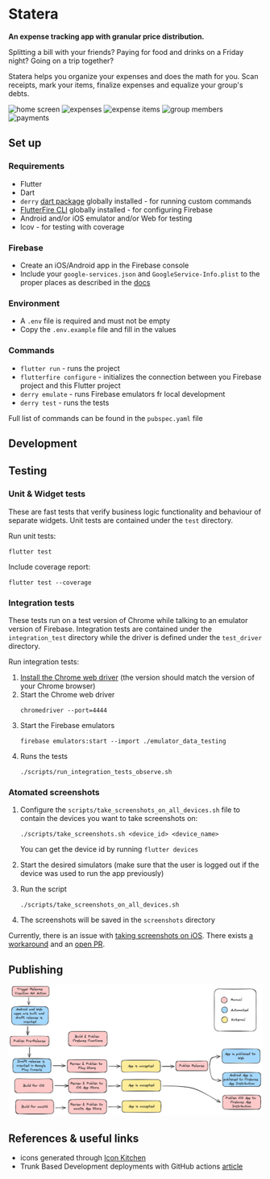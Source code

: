 # Statera

**An expense tracking app with granular price distribution.**

Splitting a bill with your friends?
Paying for food and drinks on a Friday night?
Going on a trip together?

Statera helps you organize your expenses and does the math for you. Scan receipts, mark your items, finalize expenses and equalize your group's debts.

<img 
    src="https://user-images.githubusercontent.com/25109066/231919733-32627768-36be-4f28-b32b-f79850817cd0.png" 
    alt="home screen" 
    width="200"
/>
<img 
    src="https://user-images.githubusercontent.com/25109066/231919806-5400754b-055e-4c67-af29-7f3d9b8892d8.png" 
    alt="expenses" 
    width="200"
/>
<img 
    src="https://user-images.githubusercontent.com/25109066/231919825-2c28c104-d4bd-4bff-866b-f1b16ae4be7b.png" 
    alt="expense items" 
    width="200"
/>
<img 
    src="https://user-images.githubusercontent.com/25109066/231919917-779a31a9-d1bd-45aa-bbab-d177b3cf1a93.png" 
    alt="group members" 
    width="200"
/>
<img 
    src="https://user-images.githubusercontent.com/25109066/231919927-f85e830f-c214-4daa-a1e6-21eb8f0bd789.png" 
    alt="payments" 
    width="200"
/>

## Set up

### Requirements
- Flutter
- Dart
- `derry` [dart package](https://pub.dev/packages/derry) globally installed - for running custom commands
- [FlutterFire CLI](https://firebase.flutter.dev/docs/cli/) globally installed - for configuring Firebase
- Android and/or iOS emulator and/or Web for testing
- lcov - for testing with coverage

### Firebase

- Create an iOS/Android app in the Firebase console
- Include your `google-services.json` and `GoogleService-Info.plist` to the proper places as described in the [docs](https://firebase.google.com/docs/flutter/setup?platform=android)

### Environment

- A `.env` file is required and must not be empty
- Copy the `.env.example` file and fill in the values

### Commands
- `flutter run` - runs the project
- `flutterfire configure` - initializes the connection between you Firebase project and this Flutter project
- `derry emulate` - runs Firebase emulators fr local development
- `derry test` - runs the tests

Full list of commands can be found in the `pubspec.yaml` file

## Development

## Testing

### Unit & Widget tests

These are fast tests that verify business logic functionality and behaviour of separate widgets.
Unit tests are contained under the `test` directory. 

Run unit tests:
```
flutter test
```

Include coverage report:
```
flutter test --coverage
```

### Integration tests

These tests run on a test version of Chrome while talking to an emulator version of Firebase.
Integration tests are contained under the `integration_test` directory while the driver is defined under the `test_driver` directory.

Run integration tests:
1. [Install the Chrome web driver](https://chromedriver.chromium.org/getting-started) (the version should match the version of your Chrome browser)
2. Start the Chrome web driver
    ```
    chromedriver --port=4444
    ```
3. Start the Firebase emulators
    ```
    firebase emulators:start --import ./emulator_data_testing
    ```
4. Runs the tests
    ```
    ./scripts/run_integration_tests_observe.sh
    ```

### Atomated screenshots

1. Configure the `scripts/take_screenshots_on_all_devices.sh` file to contain the devices you want to take screenshots on:
    ```
    ./scripts/take_screenshots.sh <device_id> <device_name>
    ```
    You can get the device id by running `flutter devices`

2. Start the desired simulators (make sure that the user is logged out if the device was used to run the app previously)

3. Run the script
    ```
    ./scripts/take_screenshots_on_all_devices.sh
    ```
4. The screenshots will be saved in the `screenshots` directory


Currently, there is an issue with [taking screenshots on iOS](https://github.com/flutter/flutter/issues/51890). There exists [a workaround](https://github.com/flutter/flutter/issues/91668#issuecomment-1132381182) and an [open PR](https://github.com/flutter/flutter/pull/116539).

## Publishing

![publishing](./docs/publishing.png)

## References & useful links

- icons generated through [Icon Kitchen](https://icon.kitchen)
- Trunk Based Development deployments with GitHub actions [article](https://blog.jannikwempe.com/github-actions-trunk-based-development)